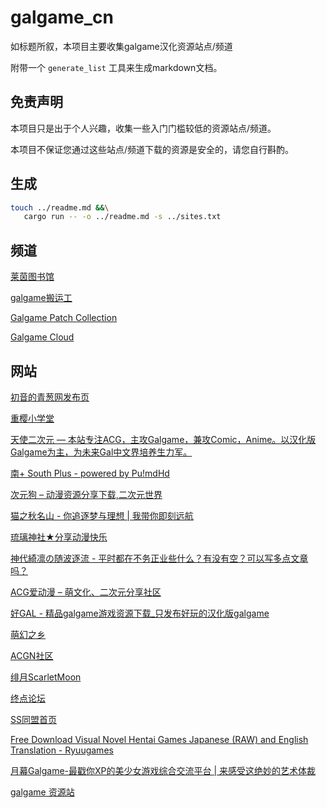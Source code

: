 # galgame_cn

如标题所叙，本项目主要收集galgame汉化资源站点/频道

附带一个 `generate_list` 工具来生成markdown文档。

## 免责声明

本项目只是出于个人兴趣，收集一些入门门槛较低的资源站点/频道。

本项目不保证您通过这些站点/频道下载的资源是安全的，请您自行斟酌。

## 生成

```bash
touch ../readme.md &&\
   cargo run -- -o ../readme.md -s ../sites.txt
```

## 频道

[莱茵图书馆](https://t.me/RhineLibrary)

[galgame搬运工](https://t.me/gal_porter)

[Galgame Patch Collection](https://t.me/galpatch)

[Galgame Cloud](https://t.me/galgame_in_telegram)

## 网站

[初音的青葱网发布页](https://www.xygalgame.com)

[重樱小学堂](https://galgamer.eu.org)

[天使二次元 — 本站专注ACG，主攻Galgame，兼攻Comic，Anime。以汉化版Galgame为主，为未来Gal中文界培养生力军。](https://www.tianshie.com)

[南+ South Plus - powered by Pu!mdHd](https://south-plus.org/)

[次元狗 &#8211; 动漫资源分享下载,二次元世界](https://www.acgndog.com/)

[猫之秋名山 - 你追逐梦与理想 | 我带你即刻远航](https://sakura.myacgcat.top/)

[琉璃神社★分享动漫快乐](https://www.liuli.app/)

[神代綺凛の随波逐流 - 平时都在不务正业些什么？有没有空？可以写多点文章吗？](https://moe.best/)

[ACG爱动漫 &#8211; 萌文化、二次元分享社区](https://www.moe17.com/)

[好GAL - 精品galgame游戏资源下载\_只发布好玩的汉化版galgame](https://www.xiugal.com/)

[萌幻之乡](https://hmoe.top/)

[ACGN社区](https://www.acgnsq.com/)

[绯月ScarletMoon](https://bbs.kfmax.com/)

[终点论坛](https://bbs.zdfx.net/)

[SS同盟首页](https://sstm.moe/)

[Free Download Visual Novel Hentai Games Japanese (RAW) and English Translation - Ryuugames](https://www.ryuugames.com/)

[月幕Galgame-最戳你XP的美少女游戏综合交流平台 | 来感受这绝妙的艺术体裁](https://www.ymgal.games/)

[galgame 资源站](https://shinnku.com/)

